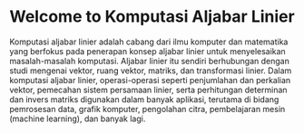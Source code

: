 # Welcome to Komputasi Aljabar Linier

Komputasi aljabar linier adalah cabang dari ilmu komputer dan matematika yang berfokus pada penerapan konsep aljabar linier untuk menyelesaikan masalah-masalah komputasi. Aljabar linier itu sendiri berhubungan dengan studi mengenai vektor, ruang vektor, matriks, dan transformasi linier. Dalam komputasi aljabar linier, operasi-operasi seperti penjumlahan dan perkalian vektor, pemecahan sistem persamaan linier, serta perhitungan determinan dan invers matriks digunakan dalam banyak aplikasi, terutama di bidang pemrosesan data, grafik komputer, pengolahan citra, pembelajaran mesin (machine learning), dan banyak lagi.

```{tableofcontents}
```
